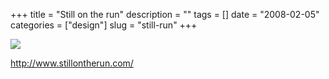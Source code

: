 +++
title = "Still on the run"
description = ""
tags = []
date = "2008-02-05"
categories = ["design"]
slug = "still-run"
+++


 

  <div id="screens-thumbs" class="clearfix">
    <div class="txt-center" id="design-submission"><a href="http://www.stillontherun.com/"><img id='bluga-thumbnail-987' class='bluga-thumbnail large' src='http://media.konigi.com/bluga/
wt47f27efa72e84_0.jpg'/></a></div>  
  </div>   
<p><a href="http://www.stillontherun.com/">http://www.stillontherun.com/</a></p>




